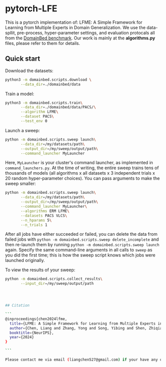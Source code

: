 # pytorch-LFE

This is a pytorch implementation of: LFME: A Simple Framework for Learning from Multiple Experts in Domain
Generalization. We use the data-spllit, pre-process, hyper-parameter settings, and evaluation protocals all from the [DomainBed benchmark](https://github.com/facebookresearch/DomainBed). Our work is mainly at the **algorithms.py** files, please refer to them for details.

## Quick start

Download the datasets:

```sh
python3 -m domainbed.scripts.download \
       --data_dir=./domainbed/data
```

Train a model:

```sh
python3 -m domainbed.scripts.train\
       --data_dir=./domainbed/data/PACS/\
       --algorithm LFME\
       --dataset PACS\
       --test_env 0
```

Launch a sweep:

```sh
python -m domainbed.scripts.sweep launch\
       --data_dir=/my/datasets/path\
       --output_dir=/my/sweep/output/path\
       --command_launcher MyLauncher
```

Here, `MyLauncher` is your cluster's command launcher, as implemented in `command_launchers.py`. At the time of writing, the entire sweep trains tens of thousands of models (all algorithms x all datasets x 3 independent trials x 20 random hyper-parameter choices). You can pass arguments to make the sweep smaller:

```sh
python -m domainbed.scripts.sweep launch\
       --data_dir=/my/datasets/path\
       --output_dir=/my/sweep/output/path\
       --command_launcher MyLauncher\
       --algorithms ERM LFME\
       --datasets PACS VLCS\
       --n_hparams 5\
       --n_trials 1
```

After all jobs have either succeeded or failed, you can delete the data from failed jobs with ``python -m domainbed.scripts.sweep delete_incomplete`` and then re-launch them by running ``python -m domainbed.scripts.sweep launch`` again. Specify the same command-line arguments in all calls to `sweep` as you did the first time; this is how the sweep script knows which jobs were launched originally.

To view the results of your sweep:

````sh
python -m domainbed.scripts.collect_results\
       --input_dir=/my/sweep/output/path




## Citation

```
@inproceedings{chen2024lfme,
  title={LFME: A Simple Framework for Learning from Multiple Experts in Domain Generalization},
  author={Chen, Liang and Zhang, Yong and Song, Yibing and Shen, Zhiqiang and Liu, Lingqiao},
  booktitle={NeurIPS},
  year={2024}
}

```

Please contact me via email (liangchen527@gmail.com) if your have any questions regarding this project.
